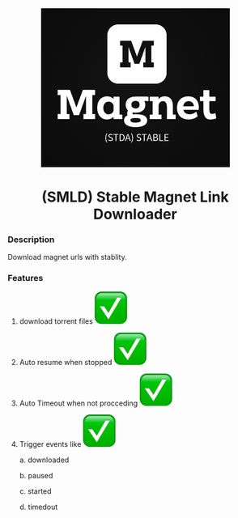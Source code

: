 
<center>
<img src="media/logo.png" alt="STDA) Stable Tor Api logo">

# (SMLD) Stable Magnet Link Downloader

</center>


### Description

Download magnet urls with stablity.

### Features

1. download torrent files ![not available](media/check.png)
2. Auto resume when stopped ![not available](media/check.png)
3. Auto Timeout when not procceding ![not available](media/check.png)
4. Trigger events like ![not available](media/check.png)

    a. downloaded

    b. paused

    c. started
    
    d. timedout
